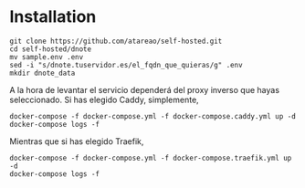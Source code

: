 # Installation

```
git clone https://github.com/atareao/self-hosted.git
cd self-hosted/dnote
mv sample.env .env
sed -i "s/dnote.tuservidor.es/el_fqdn_que_quieras/g" .env
mkdir dnote_data
```

A la hora de levantar el servicio dependerá del proxy inverso que hayas seleccionado. Si has elegido Caddy, simplemente,

```
docker-compose -f docker-compose.yml -f docker-compose.caddy.yml up -d
docker-compose logs -f
```

Mientras que si has elegido Traefik,

```
docker-compose -f docker-compose.yml -f docker-compose.traefik.yml up -d
docker-compose logs -f
```

